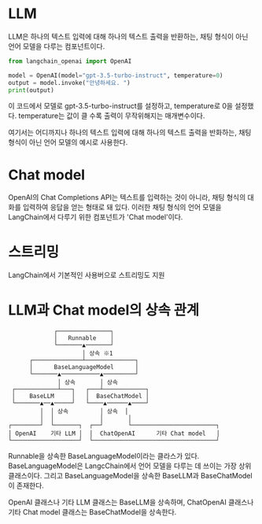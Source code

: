 # LLM
LLM은 하나의 텍스트 입력에 대해 하나의 텍스트 출력을 반환하는, 채팅 형식이 아닌 언어 모델을 다루는 컴포넌트이다.

```python
from langchain_openai import OpenAI

model = OpenAI(model="gpt-3.5-turbo-instruct", temperature=0)
output = model.invoke("안녕하세요. ")
print(output)
```

이 코드에서 모델로 gpt-3.5-turbo-instruct를 설정하고, temperature로 0을 설정했다. temperature는 값이 클 수록 출력이 무작위해지는 매개변수이다.

여기서는 어디까지나 하나의 텍스트 입력에 대해 하나의 텍스트 출력을 반화하는, 채팅 형식이 아닌 언어 모델의 예시로 사용한다.

# Chat model

OpenAI의 Chat Completions API는 텍스트를 입력하는 것이 아니라, 채팅 형식의 대화를 입력하여 응답을 얻는 형태로 돼 있다. 이러한 채팅 형식의 언어 모델을 LangChain에서 다루기 위한 컴포넌트가 'Chat model'이다.  

# 스트리밍

LangChain에서 기본적인 사용버으로 스트리밍도 지원

# LLM과 Chat model의 상속 관계

```text
             ┌───────────────┐
             │   Runnable    │
             └───────▲───────┘
                     │ 상속 ※1
      ┌──────────────┴──────────────┐
      │      BaseLanguageModel      │
      └───────▲───────────▲─────────┘
              │ 상속       │ 상속
 ┌────────────┴───┐   ┌───┴────────────┐
 │    BaseLLM     │   │  BaseChatModel │
 └───────▲──▲─────┘   └────▲──────▲────┘
         │  │ 상속         │ 상속  │
         │  │             │       │
┌────────┘  └───────┐  ┌──┘       └────────────────────────┐
│ OpenAI    기타 LLM │  │  ChatOpenAI      기타 Chat model   │
└───────────────────┘  └───────────────────────────────────┘
```

Runnable을 상속한 BaseLanguageModel이라는 클라스가 있다. BaseLanguageModel은 LangcChain에서 언어 모델을 다루는 데 쓰이는 가장 상위 클래스이다. 그리고 BaseLanguageModel을 상속한 BaseLLM과 BaseChatModel이 존재한다.

OpenAI 클래스나 기타 LLM 클래스는 BaseLLM을 상속하며, ChatOpenAI 클래스나 기타 Chat model 클래스는 BaseChatModel을 상속한다.

